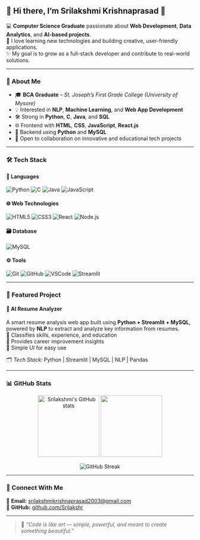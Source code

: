 ## 🌸 Hi there, I’m **Srilakshmi Krishnaprasad** 👋  

💻 **Computer Science Graduate** passionate about **Web Development**, **Data Analytics**, and **AI-based projects**.  
🌱 I love learning new technologies and building creative, user-friendly applications.  
✨ My goal is to grow as a full-stack developer and contribute to real-world solutions.

---

### 🧠 About Me  
- 🎓 **BCA Graduate** – *St. Joseph’s First Grade College (University of Mysore)*  
- 💡 Interested in **NLP**, **Machine Learning**, and **Web App Development**  
- 🛠️ Strong in **Python**, **C**, **Java**, and **SQL**  
- 🌐 Frontend with **HTML**, **CSS**, **JavaScript**, **React.js**  
- 🧩 Backend using **Python** and **MySQL**  
- 🤝 Open to collaboration on innovative and educational tech projects  

---

### 🛠️ Tech Stack  

#### 💬 Languages  
![Python](https://img.shields.io/badge/Python-3776AB?style=for-the-badge&logo=python&logoColor=white)
![C](https://img.shields.io/badge/C-00599C?style=for-the-badge&logo=c&logoColor=white)
![Java](https://img.shields.io/badge/Java-ED8B00?style=for-the-badge&logo=openjdk&logoColor=white)
![JavaScript](https://img.shields.io/badge/JavaScript-F7DF1E?style=for-the-badge&logo=javascript&logoColor=black)

#### 🌐 Web Technologies  
![HTML5](https://img.shields.io/badge/HTML5-E34F26?style=for-the-badge&logo=html5&logoColor=white)
![CSS3](https://img.shields.io/badge/CSS3-1572B6?style=for-the-badge&logo=css3&logoColor=white)
![React](https://img.shields.io/badge/React-20232A?style=for-the-badge&logo=react&logoColor=61DAFB)
![Node.js](https://img.shields.io/badge/Node.js-339933?style=for-the-badge&logo=node.js&logoColor=white)

#### 🗃️ Database  
![MySQL](https://img.shields.io/badge/MySQL-005C84?style=for-the-badge&logo=mysql&logoColor=white)

#### ⚙️ Tools  
![Git](https://img.shields.io/badge/Git-F05032?style=for-the-badge&logo=git&logoColor=white)
![GitHub](https://img.shields.io/badge/GitHub-181717?style=for-the-badge&logo=github&logoColor=white)
![VSCode](https://img.shields.io/badge/VS%20Code-0078D4?style=for-the-badge&logo=visual-studio-code&logoColor=white)
![Streamlit](https://img.shields.io/badge/Streamlit-FF4B4B?style=for-the-badge&logo=streamlit&logoColor=white)

---

### 🚀 Featured Project  

#### 🧠 **AI Resume Analyzer**  
A smart resume analysis web app built using **Python + Streamlit + MySQL**, powered by **NLP** to extract and analyze key information from resumes.  
🔹 Classifies skills, experience, and education  
🔹 Provides career improvement insights  
🔹 Simple UI for easy use  

🗂️ *Tech Stack:* Python | Streamlit | MySQL | NLP | Pandas  

---

### 📊 GitHub Stats  

<p align="center">
  <img src="https://github-readme-stats.vercel.app/api?username=Srilakshr&show_icons=true&theme=radical" alt="Srilakshmi's GitHub stats" height="165"/>
  <img src="https://github-readme-stats.vercel.app/api/top-langs/?username=Srilakshr&layout=compact&theme=radical" height="165"/>
</p>

<p align="center">
  <img src="https://github-readme-streak-stats.herokuapp.com/?user=Srilakshr&theme=radical" alt="GitHub Streak"/>
</p>

---

### 🌸 Connect With Me  
📧 **Email:** [srilakshmikrishnaprasad2003@gmail.com](mailto:srilakshmikrishnaprasad2003@gmail.com)  
🐙 **GitHub:** [github.com/Srilakshr](https://github.com/Srilakshr)  

---

> 💬 *“Code is like art — simple, powerful, and meant to create something beautiful.”*
